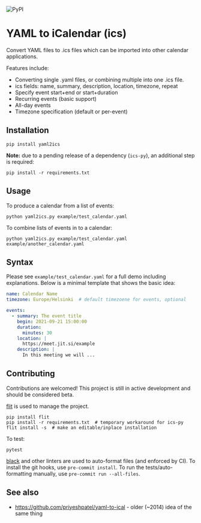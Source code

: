 ![PyPI](https://img.shields.io/pypi/v/yaml2ics?style=for-the-badge)

# YAML to iCalendar (ics)

Convert YAML files to .ics files which can be imported into other
calendar applications.

Features include:
- Converting single .yaml files, or combining multiple into one .ics
  file.
- ics fields: name, summary, description, location, timezone, repeat
- Specify event start+end or start+duration
- Recurring events (basic support)
- All-day events
- Timezone specification (default or per-event)

## Installation

```
pip install yaml2ics
```

**Note:** due to a pending release of a dependency (`ics-py`), an additional
step is required:

```
pip install -r requirements.txt
```

## Usage

To produce a calendar from a list of events:

```
python yaml2ics.py example/test_calendar.yaml
```

To combine lists of events in to a calendar:

```
python yaml2ics.py example/test_calendar.yaml example/another_calendar.yaml
```

## Syntax

Please see `example/test_calendar.yaml` for a full demo including
explanations.  Below is a minimal template that shows the basic idea:

```yaml
name: Calendar Name
timezone: Europe/Helsinki  # default timezoene for events, optional

events:
  - summary: The event title
    begin: 2021-09-21 15:00:00
    duration:
	  minutes: 30
    location: |
      https://meet.jit.si/example
    description: |
	  In this meeting we will ...
```

## Contributing

Contributions are welcomed! This project is still in active development
and should be considered beta.

[flit](https://flit.readthedocs.io/en/latest/) is used to manage the project.

```
pip install flit
pip install -r requirements.txt  # temporary workaround for ics-py
flit install -s  # make an editable/inplace installation
```

To test:

```
pytest
```

[black](https://github.com/psf/black) and other linters are used to auto-format
files (and enforced by CI). To install the git hooks, use `pre-commit install`.
To run the tests/auto-formatting manually, use `pre-commit run
--all-files`.

## See also

* https://github.com/priyeshpatel/yaml-to-ical - older (~2014) idea of
  the same thing

